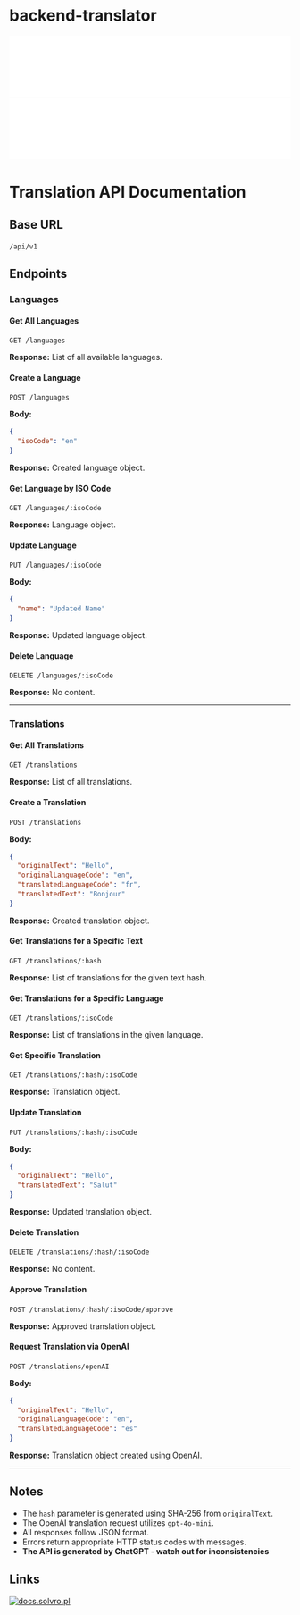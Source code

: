 # backend-translator

![Solvro banner](https://github.com/Solvro/backend-topwr-sks/blob/main/assets/solvro_dark.png#gh-dark-mode-only)
![Solvro banner](https://github.com/Solvro/backend-topwr-sks/blob/main/assets/solvro_dark.png#gh-light-mode-only)

# Translation API Documentation

## Base URL

```
/api/v1
```

## Endpoints

### Languages

#### Get All Languages

```
GET /languages
```

**Response:** List of all available languages.

#### Create a Language

```
POST /languages
```

**Body:**

```json
{
  "isoCode": "en"
}
```

**Response:** Created language object.

#### Get Language by ISO Code

```
GET /languages/:isoCode
```

**Response:** Language object.

#### Update Language

```
PUT /languages/:isoCode
```

**Body:**

```json
{
  "name": "Updated Name"
}
```

**Response:** Updated language object.

#### Delete Language

```
DELETE /languages/:isoCode
```

**Response:** No content.

---

### Translations

#### Get All Translations

```
GET /translations
```

**Response:** List of all translations.

#### Create a Translation

```
POST /translations
```

**Body:**

```json
{
  "originalText": "Hello",
  "originalLanguageCode": "en",
  "translatedLanguageCode": "fr",
  "translatedText": "Bonjour"
}
```

**Response:** Created translation object.

#### Get Translations for a Specific Text

```
GET /translations/:hash
```

**Response:** List of translations for the given text hash.

#### Get Translations for a Specific Language

```
GET /translations/:isoCode
```

**Response:** List of translations in the given language.

#### Get Specific Translation

```
GET /translations/:hash/:isoCode
```

**Response:** Translation object.

#### Update Translation

```
PUT /translations/:hash/:isoCode
```

**Body:**

```json
{
  "originalText": "Hello",
  "translatedText": "Salut"
}
```

**Response:** Updated translation object.

#### Delete Translation

```
DELETE /translations/:hash/:isoCode
```

**Response:** No content.

#### Approve Translation

```
POST /translations/:hash/:isoCode/approve
```

**Response:** Approved translation object.

#### Request Translation via OpenAI

```
POST /translations/openAI
```

**Body:**

```json
{
  "originalText": "Hello",
  "originalLanguageCode": "en",
  "translatedLanguageCode": "es"
}
```

**Response:** Translation object created using OpenAI.

---

## Notes

- The `hash` parameter is generated using SHA-256 from `originalText`.
- The OpenAI translation request utilizes `gpt-4o-mini`.
- All responses follow JSON format.
- Errors return appropriate HTTP status codes with messages.
- **The API is generated by ChatGPT - watch out for inconsistencies**

## Links

[![docs.solvro.pl](https://i.imgur.com/fuV0gra.png)](https://docs.solvro.pl)
